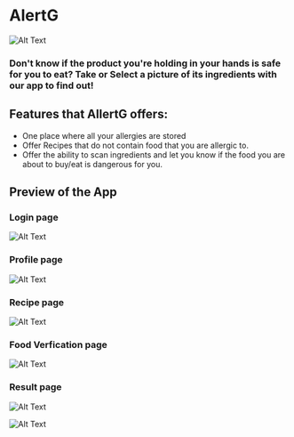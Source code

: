 # AlertG
![Alt Text](./app/src/main/res/drawable/logo.png)
### Don't know if the product you're holding in your hands is safe for you to eat? Take or Select a picture of its ingredients with our app to find out!

## Features that AllertG offers:
- One place where all your allergies are stored
- Offer Recipes that do not contain food that you are allergic to.
- Offer the ability to scan ingredients and let you know if the food you are about to buy/eat is dangerous for you.

## Preview of the App
### Login page
![Alt Text](app/src/main/res/drawable/screenlogin.png)
### Profile page
![Alt Text](app/src/main/res/drawable/screenprofilepage.png)
### Recipe page
![Alt Text](app/src/main/res/drawable/screenrecipepage.png)
### Food Verfication page
![Alt Text](app/src/main/res/drawable/screenverification.png)
### Result page
![Alt Text](app/src/main/res/drawable/screenvalidfood.png)

![Alt Text](app/src/main/res/drawable/screeninvalidfood.png)

